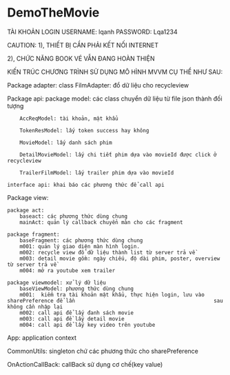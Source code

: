 # DemoTheMovie

TÀI KHOẢN LOGIN 
USERNAME: lqanh
PASSWORD: Lqa1234

CAUTION:
1), THIẾT BỊ CẦN PHẢI KẾT NỐI INTERNET
 	
2), CHỨC NĂNG BOOK VÉ VẪN ĐANG HOÀN THIỆN

KIẾN TRÚC CHƯƠNG TRÌNH SỬ DỤNG MÔ HÌNH MVVM CỤ THỂ NHƯ SAU:

Package adapter: 
	class FilmAdapter: đổ dữ liệu cho recycleview

Package api: 
	package model: các class chuyển dữ liệu từ file json thành đối tượng

		AccReqModel: tài khoản, mật khẩu
		
		TokenResModel: lấy token success hay không
		
		MovieModel: lấy danh sách phim

		DetailMovieModel: lấy chi tiết phim dựa vào movieId được click ở recycleview

		TrailerFilmModel: lấy trailer phim dựa vào movieId	

  	interface api: khai báo các phương thức để call api

Package view:
	
	package act: 
		baseact: các phương thức dùng chung
		mainAct: quản lý callback chuyển màn cho các fragment
	
	package fragment:
		baseFragment: các phương thức dùng chung
		m001: quản lý giao diện màn hình login.          
		m002: recycle view đổ dữ liệu thành list từ server trả về
		m003: detail movie gồm: ngày chiếu, độ dài phim, poster, overview từ server trả về 
		m004: mở ra youtube xem trailer		
	
	package viewmodel: xử lý dữ liệu 
		baseViewModel: phương thức dùng chung
		m001:  kiểm tra tài khoản mật khẩu, thực hiện login, lưu vào sharePreference để lần 											sau không cần nhập lại
		m002: call api để lấy đanh sách movie
		m003: call api đề lấy detail movie
		m004: call api để lấy key video trên youtube

App: application context  

CommonUtils: singleton chứ các phương thức cho sharePreference

OnActionCallBack: callBack sử dụng cơ chế(key value)